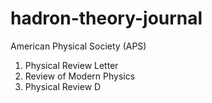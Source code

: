 # hadron-theory-journal

American Physical Society (APS)
1. Physical Review Letter
2. Review of Modern Physics
3. Physical Review D
